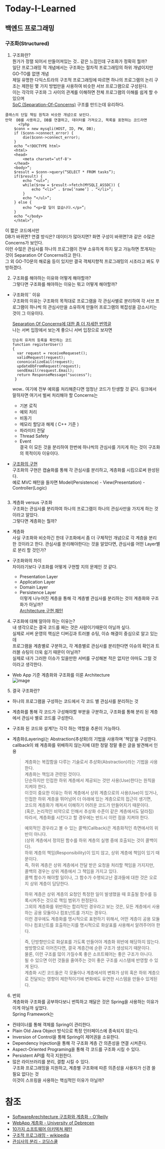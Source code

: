 # Today-I-Learned
## 백엔드 프로그래밍  
### 구조화(Structured)
1. 구조화란?  
뭔가가 정렬 되어서 만들어져있는 것.. 같은 느낌인데 구조화가 정확히 뭘까?  
일단 프로그래밍 적 개념에서는 구조화는 절차적 프로그래밍의 하위 개념이지만 GO-TO를 없앤 개념  
제일 유명한 다익스트라의 구조적 프로그래밍에 따르면 하나의 프로그램의 논리 구조는 제한된 몇 가지 방법만을 사용하여 비슷한 서브 프로그램으로 구성된다.  
이는 각각의 구조와 그 사이의 관계를 이해하면 전체 프로그램의 이해를 쉽게 할 수 있으며  
[SoC (Separation-Of-Concerns)](https://medium.com/@smartbosslee/%EA%B4%80%EC%8B%AC%EC%82%AC%EC%9D%98-%EB%B6%84%EB%A6%AC-separation-of-concerns-soc-8a8d09df066d)  구조를 만드는데 유리하다.  
  ```
  클래스의 단일 책임 원칙과 비슷한 개념으로 보인다.  
  만약  DB를 사용하고, DB를 연결하고, 데이터를 가져오고, 목록을 표현하는 코드라면   
        <?php
      $conn = new mysqli(HOST, ID, PW, DB);
      if ($conn->connect_error) {
          die($conn->connect_error);
      }
      echo “<!DOCTYPE html>
      <html>
      <head>
          <meta charset=’utf-8'>
      </head>
      <body>“;
      $result = $conn->query(“SELECT * FROM tasks”);
      if($result) {
          echo “<ul>”;
          while($row = $result->fetch(MYSQLI_ASSOC)) {
              echo “<li>” . $row[‘name’] . “</li>”;
          }
          echo “</ul>”;
      } else {
          echo “<p>할 일이 없습니다.</p>”;
      }
      echo “</body>
      </html>”;  
  ```  
  
이 짧은 코드에서만  
DB가 바뀌면? 연결 방식은? 데이터가 많아지면? 화면 구성이 바뀌면?과 같은 수많은 Concerns가 보인다.  
이런 수많은 관심사를 하나의 프로그램이 전부 소유하게 하지 말고 가능하면 쪼개자는 것이 Separation Of Concerns라고 한다.  
그 외 GO-TO문의 해로움 등이 있지만 결국 객체지향적 프로그래밍의 시초라고 봐도 무방하겠다.

2. 구조화를 해야하는 이유와 어떻게 해야할까?  
그렇다면 구조화를 해야하는 이유는 뭐고 어떻게 해야할까?  
- 구조화의`` 이유  
  구조화의 이유는 구조화의 목적대로 프로그램을 각 관심사별로 분리하여 각 서브 프로그램이 하나씩   의 관심사만을 소유하게 만들어 프로그램의 복잡성을 감소시키는 것이 그 이유이다.  
  
  [Separation Of Concerns에 대한 좀 더 자세한 번역글](https://kwangyulseo.com/2015/05/29/%EA%B4%80%EC%8B%AC%EC%82%AC%EC%9D%98-%EB%B6%84%EB%A6%ACseparation-of-concerns/)  
  나는 서버 입장에서 보는게 좋으니 서버 입장으로 보자면  
  ```
  단순히 유저의 등록을 확인하는 코드
  function registerUser() 
  {
    var request = receiveRequeset();
    validRequest(request);
    cononicalizeEail(request);
    updateDbFromRequest(request);
    sendEmail(resquest.Email);
    return ResponseMessage("success");
   }
   ```
   wow.. 여기에 전부 예외를 처리해준다면 엄청난 코드가 탄생할 것 같다.
   링크에서 말하자면 여기서 벌써 처리해야 할 Concerns는  
   - 기본 로직  
   - 예외 처리  
   - 비동기   
   - 메모리 할당과 해제 ( C++ 기준 )  
   - 파라미터 전달  
   - Thread Safety  
   - Event  
  결국 이 모든 것을 분리하여 한번에 하나씩의 관심사를 가지게 하는 것이 구조화의 목적이자 이유이다.  

- [구조화의 구현](https://medium.com/@smartbosslee/php-%EC%98%88%EC%A0%9C%EB%A1%9C-%EC%95%8C%EC%95%84%EB%B3%B4%EB%8A%94-mvc-%ED%8C%A8%ED%84%B4-1628b47b1b04)  
  구조화의 구현은 캡슐화를 통해 각 관심사를 분리하고, 계층화를 시킴으로써 완성된다.  
  예로 MVC 패턴을 들자면 Model(Persistence) - View(Presentation) - Controller(Logic)  
  ```
  ```  

3. 계층화 versus 구조화  
구조화는 관심사를 분리하여 하나의 프로그램이 하나의 관심사만을 가지게 하는 것이라고 알았다.  
그렇다면 계층화는 뭘까?  
- 계층화  
사실 구조화와 비슷하긴 한데 구조화에서 좀 더 구체적인 개념으로 각 계층을 분리한 것이라고 한다.
관심사를 분리해야한다는 것을 알았다면, 관심사를 어떤 Layer별로 분리 할 것인가?  

- 구조화와의 차이  
차이라기보다 구조화를 어떻게 구현할 지의 문제인 것 같다. 
  - Presentation Layer  
  - Application Layer  
  - Domain Layer  
  - Persistence Layer  
  이렇게 나누어진 계층을 통해 각 계층별 관심사를 분리하는 것이 계층화와 구조화가 아닐까?  
  [Architecture 구현 패턴](https://mingrammer.com/translation-10-common-software-architectural-patterns-in-a-nutshell/#1-%EA%B3%84%EC%B8%B5%ED%99%94-%ED%8C%A8%ED%84%B4-layered-pattern)  

4. 구조화에 대해 알아야 하는 이유는?  
내 생각으로는 결국 코드를 짜는 것은 사람이기때문이 아닐까 싶다.  
실제로 서버 운영의 핵심은 디버깅과 트러블 슈팅, 이슈 해결이 중심으로 알고 있는데  
프로그램을 계층별로 구분하고, 각 계층별로 관심사를 분리한다면 이슈의 확인과 트러블 슈팅이 더욱 쉽기 때문이 아닐까?  
실제로 내가 그러한 이슈가 있을만한 서버를 구성해본 적은 없지만 아마도 그럴 것이라고 생각한다.  
  - Web App 기준 계층화와 구조화를 이룬 Architecture  
  ![image](https://user-images.githubusercontent.com/38939634/64836845-b5e07c00-d626-11e9-977a-60d9eea0ebd9.png)
  
5. 결국 구조화란?  
- 하나의 프로그램을 구성하는 코드에서 각 코드 별 관심사를 분리하는 것  
- 계층화를 통해 각 코드가 구성해야할 부분을 구분하고, 구조화를 통해 분리 된 계층에서 관심사 별로 코드를 구성한다.  
- 구조화 된 코드와 설계?는 각각 하는 역할을 추론이 가능하다.  
- 계층화(Layering)는 Abstraction(추상화)의 기법을 사용하며 '책임'을 구성한다.  
callback이 왜 계층화를 위배하지 않는지에 대한 정말 정말 좋은 글을 발견해서 인용  
  
  >계층화는 복잡함을 다루는 기술로서 추상화(Abstraction)라는 기법을 사용한다.   
  계층화는 책임과 관련된 것이다.    
  단순하지만 인접한 하위 계층에서 제공되는 것만 사용(Use)한다는 원칙을 지켜야 한다.   
  이것이 중요한 이유는 하위 계층에서 상위 계층으로의 사용(Use)이 있거나,   
  인접한 하위 계층을 뛰어넘어 더 아래에 있는 계층으로의 접근이 생기면,   
  코드의 계층화가 깨져서 이해하기 어려운 코드가 만들어지기 때문이다.    
  (혹은, 논리적인 비약으로 인해서 추상화 수준이 같은 계층에서도 달라짐)     
  따라서, 계층화를 시킨다고 할 경우에는 반드시 이런 점을 지켜야 한다.   
    
  >예외적인 경우라고 볼 수 있는 콜백(Callback)은 계층화적인 측면에서의 위반이 아니다.    
  (상위 계층에서 정의된 함수를 하위 계층의 실행 중에 호출되는 것이 콜백이다).   
  하위 계층의 책임(Responsibility)이 있지 않고, 상위 계층에 책임이 있기 때문이다.   
  즉, 하위 계층은 상위 계층에서 전달 받은 요청을 처리할 책임을 가지지만,   
  콜백의 경우는 상위 계층에서 그 책임을 가지고 있다.   
  콜백 함수가 해야할 일이나, 그 함수가 수행되고난 결과들에 대한 것은 오로지 상위 계층이 담당한다.  
  
  >하위 계층은 상위 계층의 요청인 특정한 일이 발생했을 때 호출될 함수를 등록시켜주는 것으로 책임 범위가 한정된다.   
  그외의 계층화를 위반하는 합리적인 경우라고 보는 것은, 모든 계층에서 사용하는 공용 모듈이나 컴포넌트를 가지는 경우다.   
  이런 경우에도 계층화를 명시적으로 표현하기 위해서, 어떤 계층이 공용 모듈이나 컴포넌트를 호출하는지를 명시적으로 화살표를 사용해서 알려주어야 한     다.
  
  >즉, 단방향만으로 화살표를 가도록 만들어야 계층화 위반에 해당하지 않는다.   
  쌍방향으로 이어진다면, 결국 계층간에 순환 구조가 생성되기 때문이다.   
  물론, 이런 구조를 많이 가질수록 좋은 소프트웨어는 좋은 구조가 아니다.   
  될 수 있으면 이런 것들을 줄여주는 것이 좋은 구조를 시스템에 반영할 수 있게 된다.   
  계층화 시킨 코드들은 각 모듈이나 계층에서의 변화가 상위 혹은 하위 계층으로 전달되는 영향이 제한적이기에 변화에도 유연한 시스템을 만들수 있게된다.  
6. 번외  
계층화와 구조화를 공부하다보니 번뜩하고 깨달은 것은 Spring을 사용하는 이유가 이게 아닐까 싶었다.  
Spring Framework는  
- 컨테이너를 통해 객체를 Spring이 관리한다.  
- Plain Old Java Object 방식으로 특정 인터페이스에 종속되지 않는다.  
- Inversion of Control을 통해 Spring이 제어권을 소유한다.  
- Dependency Injection을 통해 각 구조화 계층 간 의존성을 연결 시켜준다.  
- Aspect-Oriented Programing을 통해 각 코드를 구조화 시킬 수 있다.  
- Persistent API를 적극 지원한다.  
- 많은 라이브러리를 분리, 결합 시킬 수 있다.  
구조화 프로그래밍을 지원하고, 계층별 구조화에 따른 의존성을 사용자가 신경 쓸 필요 없다는 것  
이것이 스프링을 사용하는 핵심적인 이유가 아닐까?



# 참조
- [SoftwareArechitecture 구조화와 계층화 - O'Reilly](https://www.oreilly.com/library/view/software-architecture-patterns/9781491971437/ch01.html)  
- [WebApp 계층화 - University of Debrecen](https://gyires.inf.unideb.hu/GyBITT/08/index.html)  
- [10가지 소프트웨어 아키텍쳐 패턴](https://mingrammer.com/translation-10-common-software-architectural-patterns-in-a-nutshell/)  
- [구조적 프로그래밍 - wikipedia](https://ko.wikipedia.org/wiki/%EA%B5%AC%EC%A1%B0%EC%A0%81_%ED%94%84%EB%A1%9C%EA%B7%B8%EB%9E%98%EB%B0%8D)
- [관심사의 분리 - 코딩스쿨](https://gamecodingschool.org/2015/05/29/%EA%B4%80%EC%8B%AC%EC%82%AC%EC%9D%98-%EB%B6%84%EB%A6%ACseparation-of-concerns/)  

